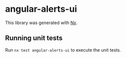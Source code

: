 # angular-alerts-ui

This library was generated with [Nx](https://nx.dev).

## Running unit tests

Run `nx test angular-alerts-ui` to execute the unit tests.
